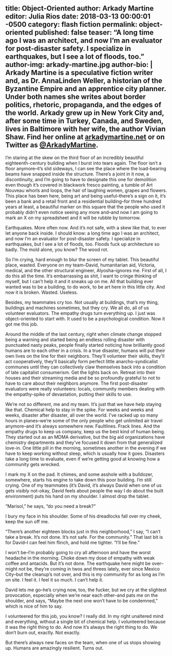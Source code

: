 title: Object-Oriented
author: Arkady Martine
editor: Julia Rios
date: 2018-03-13 00:00:01 -0500
category: flash fiction
permalink: object-oriented
published: false
teaser: “A long time ago I was an architect, and now I’m an evaluator for post-disaster safety. I specialize in earthquakes, but I see a lot of floods, too.”
author-img: arkady-martine.jpg
author-bio: |
Arkady Martine is a speculative fiction writer and, as Dr. AnnaLinden Weller, a historian of the Byzantine Empire and an apprentice city planner. Under both names she writes about border politics, rhetoric, propaganda, and the edges of the world. Arkady grew up in New York City and, after some time in Turkey, Canada, and Sweden, lives in Baltimore with her wife, the author Vivian Shaw. Find her online at [arkadymartine.net](https://www.arkadymartine.net) or on Twitter as [@ArkadyMartine](https://twitter.com/arkadymartine).  
----

I’m staring at the skew on the third floor of an incredibly beautiful eighteenth-century building when I burst into tears again. The floor isn’t a floor anymore–it’s slid sideways, I can see the place where the load-bearing beams have snapped inside the structure. There’s a joint in it now, a discontinuity, and I’m going to have to designate this one for demolition even though it’s covered in blackwork fresco painting, a tumble of Art Nouveau whorls and loops, the hair of laughing women, grapes and flowers. This place has been here, being art and being useful–there’s a sign on it, it’s been a bank and a retail front and a residential building–for three hundred years at least, a beautiful marker on this square that the people who used it probably didn’t even notice seeing any more and–and now I am going to mark an X on my spreadsheet and it will be rubble by tomorrow. 	
Earthquakes. More often now. And it’s not safe, with a skew like that, to ever let anyone back inside. I should know: a long time ago I was an architect, and now I’m an evaluator for post-disaster safety. I specialize in earthquakes, but I see a lot of floods, too. Floods fuck up architecture so badly. The mold alone, you know? The wood rot.	
So I’m crying, hard enough to blur the screen of my tablet. This beautiful place, wasted. Everyone on my team–David, humanitarian aid, Victoria, medical, and the other structural engineer, Alyosha–ignores me. First of all, I do this all the time. It’s embarrassing as shit, I want to cringe thinking of myself, but I can’t help it and it sneaks up on me. All that building ever wanted was to be a building, to do work, to be art here in this little city. And now it is broken. Wasted. Useless. 
Besides, my teammates cry too. Not usually at buildings, that’s my thing, buildings and machines sometimes, but they cry. We all do, all of us volunteer evaluators. The empathy drugs turn everything up. I just was object-oriented to start with. It used to be a psychological condition. Now it got me this job.	
Around the middle of the last century, right when climate change stopped being a warning and started being an endless rolling disaster with punctuated nasty peaks, people finally started noticing how brilliantly good humans are to each other in a crisis. In a true disaster, humans will put their own lives on the line for their neighbors. They’ll volunteer their skills, they’ll act cooperatively, they’ll basically form perfect little anarcho-syndicalist communes until they can collectively claw themselves back into a condition of late capitalist consumerism. Get the lights back on. Retreat into their houses and their streaming media and be so profoundly grateful to not to have to care about their neighbors anymore. The first post-disaster evaluators were really volunteers: locals, community members dealing with the empathy-spike of devastation, putting their skills to use. 	
We’re not so different, me and my team. It’s just that we have help staying like that. Chemical help to stay in the spike. For weeks and weeks and weeks, disaster after disaster, all over the world. I’ve racked up so many hours in planes–we’re some of the only people who get unlimited air travel anymore–and it’s always somewhere new. Faultlines. Frack lines. And the empathy drugs to keep us company, keep us the best kind of human being. They started out as an MDMA derivative, but the big aid organizations have chemistry departments and they’ve focused it down from that generalized love-in. One little pill in the morning, sometimes another in the evening if we have to keep working without sleep, which is usually how it goes. Disasters take a long time to evaluate, even if we’re getting good at knowing how a community gets wrecked.	
I mark my X on the pad. It chimes, and some asshole with a bulldozer, somewhere, starts his engine to take down this poor building. I’m still crying. One of my teammates (it’s David, it’s always David when one of us gets visibly not-okay, David feels about people the way I do about the built environment) puts his hand on my shoulder. I almost drop the tablet.	
“Marisol,” he says, “do you need a break?”	
I bury my face in his shoulder. Some of his dreadlocks fall over my cheek, keep the sun off me.	
“There’s another eighteen blocks just in this neighborhood,” I say, “I can’t take a break. It’s not done. It’s not safe. For the community.” That last bit is for David–I can feel him flinch, and hold me tighter. “I’ll be fine.”	
I won’t be–I’m probably going to cry all afternoon and have the worst headache in the morning. Choke down my dose of empathy with weak coffee and antacids. But it’s not done. The earthquake here might be over–might not be, they’re coming in twos and threes lately, ever since Mexico City–but the cleanup’s not over, and this is my community for as long as I’m on site. I feel it. I feel it so much. I can’t help it.David lets me go–he’s crying now, too, the fucker, but we cry at the slightest provocation, especially when we’re near each other–and pats me on the shoulder, and says, “Maybe the next one won’t have to be condemned,” which is nice of him to say.	
I volunteered for this job, you know? I really did. In my right unaltered mind and everything, without a single bit of chemical help. I volunteered because it was the right thing to do. And now it’s always the right thing to do. We don’t burn out, exactly. Not exactly.	
But there’s always new faces on the team, when one of us stops showing up. Humans are amazingly resilient. Turns out.